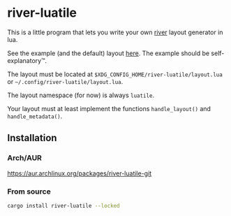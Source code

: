 # river-luatile

This is a little program that lets you write your own
[river](https://github.com/riverwm/river) layout generator in lua.

See the example (and the default) layout
[here](https://github.com/MaxVerevkin/river-luatile/blob/master/layout.lua). The
example should be self-explanatory™.

The layout must be located at `$XDG_CONFIG_HOME/river-luatile/layout.lua` or
`~/.config/river-luatile/layout.lua`.

The layout namespace (for now) is always `luatile`.

Your layout must at least implement the functions `handle_layout()` and
`handle_metadata()`.

## Installation

### Arch/AUR

<https://aur.archlinux.org/packages/river-luatile-git>

### From source

```sh
cargo install river-luatile --locked
```

